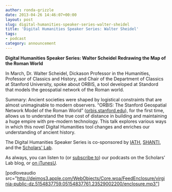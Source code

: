 ```yaml
---
author: ronda-grizzle
date: 2013-04-26 14:46:07+00:00
layout: post
slug: digital-humanities-speaker-series-walter-sheidel
title: 'Digital Humanities Speaker Series: Walter Sheidel'
tags:
- podcast
category: announcement
---
```


**Digital Humanities Speaker Series: Walter Scheidel**
**Redrawing the Map of the Roman World**

In March, Dr. Walter Scheidel, Dickason Professor in the Humanities, Professor of Classics and History, and Chair of the Department of Classics at Stanford University, spoke about ORBIS, a tool developed at Standord that models the geospatial network of the Roman world.

Summary:
Ancient societies were shaped by logistical constraints that are almost unimaginable to modern observers. “ORBIS: The Stanford Geospatial Network Model of the Roman World” ([orbis.stanford.edu](http://orbis.stanford.edu/)), for the first time, allows us to understand the true cost of distance in building and maintaining a huge empire with pre-modern technology. This talk explores various ways in which this novel Digital Humanities tool changes and enriches our understanding of ancient history. 

The Digital Humanities Speaker Series is co-sponsored by [IATH](http://www.iath.virginia.edu/), [SHANTI](http://shanti.virginia.edu/), and the [Scholars' Lab](http://www.scholarslab.org/).


As always, you can listen to (or [subscribe to](http://www.scholarslab.org/category/podcasts/)) our podcasts on the Scholars' Lab blog, or [on iTunesU](http://itunes.apple.com/us/itunes-u/scholars-lab-speaker-series/id401906619).

[podloveaudio src="http://deimos3.apple.com/WebObjects/Core.woa/FeedEnclosure/virginia-public-dz.5154837759.05154837761.23529002200/enclosure.mp3"]
